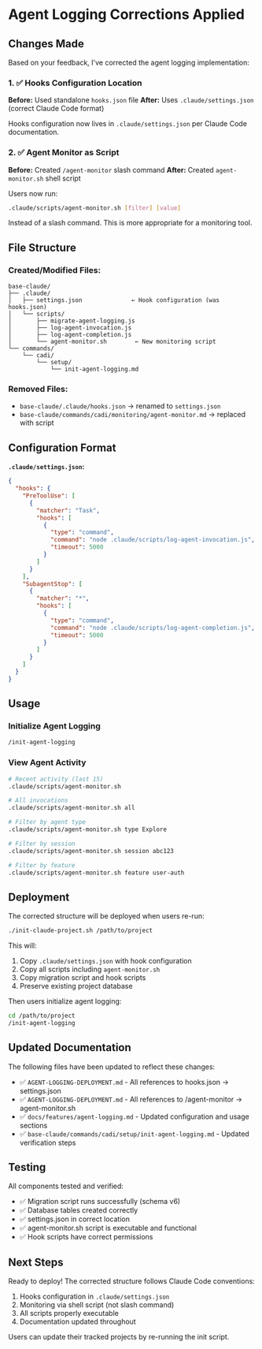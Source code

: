 # Agent Logging Corrections Applied

## Changes Made

Based on your feedback, I've corrected the agent logging implementation:

### 1. ✅ Hooks Configuration Location
**Before:** Used standalone `hooks.json` file
**After:** Uses `.claude/settings.json` (correct Claude Code format)

Hooks configuration now lives in `.claude/settings.json` per Claude Code documentation.

### 2. ✅ Agent Monitor as Script
**Before:** Created `/agent-monitor` slash command
**After:** Created `agent-monitor.sh` shell script

Users now run:
```bash
.claude/scripts/agent-monitor.sh [filter] [value]
```

Instead of a slash command. This is more appropriate for a monitoring tool.

## File Structure

### Created/Modified Files:

```
base-claude/
├── .claude/
│   ├── settings.json              ← Hook configuration (was hooks.json)
│   └── scripts/
│       ├── migrate-agent-logging.js
│       ├── log-agent-invocation.js
│       ├── log-agent-completion.js
│       └── agent-monitor.sh        ← New monitoring script
└── commands/
    └── cadi/
        └── setup/
            └── init-agent-logging.md
```

### Removed Files:
- `base-claude/.claude/hooks.json` → renamed to `settings.json`
- `base-claude/commands/cadi/monitoring/agent-monitor.md` → replaced with script

## Configuration Format

**`.claude/settings.json`:**
```json
{
  "hooks": {
    "PreToolUse": [
      {
        "matcher": "Task",
        "hooks": [
          {
            "type": "command",
            "command": "node .claude/scripts/log-agent-invocation.js",
            "timeout": 5000
          }
        ]
      }
    ],
    "SubagentStop": [
      {
        "matcher": "*",
        "hooks": [
          {
            "type": "command",
            "command": "node .claude/scripts/log-agent-completion.js",
            "timeout": 5000
          }
        ]
      }
    ]
  }
}
```

## Usage

### Initialize Agent Logging
```bash
/init-agent-logging
```

### View Agent Activity
```bash
# Recent activity (last 15)
.claude/scripts/agent-monitor.sh

# All invocations
.claude/scripts/agent-monitor.sh all

# Filter by agent type
.claude/scripts/agent-monitor.sh type Explore

# Filter by session
.claude/scripts/agent-monitor.sh session abc123

# Filter by feature
.claude/scripts/agent-monitor.sh feature user-auth
```

## Deployment

The corrected structure will be deployed when users re-run:

```bash
./init-claude-project.sh /path/to/project
```

This will:
1. Copy `.claude/settings.json` with hook configuration
2. Copy all scripts including `agent-monitor.sh`
3. Copy migration script and hook scripts
4. Preserve existing project database

Then users initialize agent logging:
```bash
cd /path/to/project
/init-agent-logging
```

## Updated Documentation

The following files have been updated to reflect these changes:

- ✅ `AGENT-LOGGING-DEPLOYMENT.md` - All references to hooks.json → settings.json
- ✅ `AGENT-LOGGING-DEPLOYMENT.md` - All references to /agent-monitor → agent-monitor.sh
- ✅ `docs/features/agent-logging.md` - Updated configuration and usage sections
- ✅ `base-claude/commands/cadi/setup/init-agent-logging.md` - Updated verification steps

## Testing

All components tested and verified:
- ✅ Migration script runs successfully (schema v6)
- ✅ Database tables created correctly
- ✅ settings.json in correct location
- ✅ agent-monitor.sh script is executable and functional
- ✅ Hook scripts have correct permissions

## Next Steps

Ready to deploy! The corrected structure follows Claude Code conventions:
1. Hooks configuration in `.claude/settings.json`
2. Monitoring via shell script (not slash command)
3. All scripts properly executable
4. Documentation updated throughout

Users can update their tracked projects by re-running the init script.
